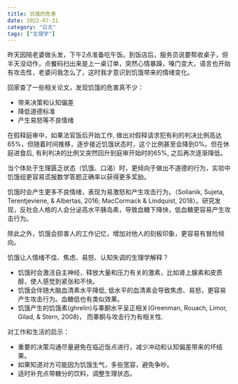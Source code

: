 ```yaml
---
title: 饥饿的危害
date: 2022-07-31
category: "日志"
tags: ["生理学"]
---
```

昨天因陪老婆做头发，下午2点准备吃午饭。到饭店后，服务员说要帮收桌子，但半天没动作，点餐码扫出来是上一桌订单，突然心情暴躁，嗓门变大，语言也开始有攻击性，老婆问我怎么了，这时我才意识到饥饿带来的情绪变化。

回家查了一些相关论文，发现饥饿的危害真不少：
- 带来决策和认知偏差
- 降低道德标准
- 产生易怒等不良情绪

在假释庭审中，如果法官饭后开始工作, 做出对假释请求犯有利的判决比例高达65%，但随着时间推移，逐步接近饥饿状态时，这个比例甚至会降到0%。但在休庭进食后, 有利判决的比例又突然回升到庭审开始时的65%, 之后再次逐渐降低。

当个体处于生理匮乏状态（饥饿、口渴）时，更倾向于做出不道德的行为，实验中饥饿组更容易谎报数学答题正确率以获得更多奖励。

饥饿时会产生更多不良情绪，表现为易激怒和产生攻击行为。（Solianik, Sujeta, Terentjeviene, & Albertas, 2016; MacCormack & Lindquist, 2018）。研究发现，反社会人格的人会分泌高水平胰岛素，导致血糖下降快，低血糖更容易产生攻击行为。

除此之外，饥饿会损害人的工作记忆，增加对他人的刻板印象，更容易有冒险倾向。

饥饿让人情绪不佳、焦虑、易怒、认知失调的生理学解释？
- 饥饿时会激活自主神经，释放大量和压力有关的激素，比如肾上腺素和皮质醇，使人感觉到紧张和不快。
- 饥饿会伴随大脑血清素水平降低, 低水平的血清素会导致焦虑、易怒，更容易产生攻击行为。血糖低也有类似效果。
- 饥饿产生的饥饿素(ghrelin)与睾酮水平呈正相关(Greenman, Rouach, Limor, Gilad, & Stern, 2008)， 而睾酮与攻击行为有相关性.

对工作和生活的启示：
- 重要的决策沟通尽量避免在临近饭点进行，减少冲动和认知偏差带来的坏结果。
- 如果知道对方可能因为饥饿生气，多些宽容，避免争吵。
- 适时补充点带糖分的饮料，调整生理状态。
